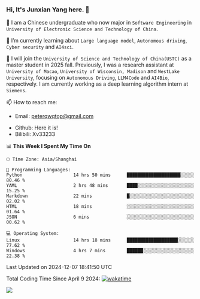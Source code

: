 ### Hi, It's Junxian Yang here. 👋

<!--
**Uestc-Young/Uestc-Young** is a ✨ _special_ ✨ repository because its `README.md` (this file) appears on your GitHub profile.

Here are some ideas to get you started:

- 🔭 I’m currently working on ...
- 🌱 I’m currently learning ...
- 👯 I’m looking to collaborate on ...
- 🤔 I’m looking for help with ...
- 💬 Ask me about ...
- 📫 How to reach me: ...
- 😄 Pronouns: ...
- ⚡ Fun fact: ...
-->
🎉 I am a Chinese undergraduate who now major in `Software Engineering` in `University of Electronic Science and Technology of China`.  
  
🌱 I’m currently learning about `Large language model`, `Autonomous driving`, `Cyber security` and `AI4sci`.  

🔭 I will join the `University of Science and Technology of China(USTC)` as a master student in 2025 fall. Previously, I was a research assistant at `University of Macao`, `University of Wisconsin, Madison` and `WestLake University`, focusing on `Autonomous Driving`, `LLM4Code` and `AI4Bio`, respectively. I am currently working as a deep learning algorithm intern at `Siemens`.
  
📫 How to reach me: 
   - Email: peterqwqtop@gmail.com
<!--   - Academic Page: [junxianyanguestc.github.io](https://junxianyanguestc.github.io/)-->
   - Github: Here it is!
   - Bilibili: Xv33233
     
<!--START_SECTION:waka-->
📊 **This Week I Spent My Time On** 

```text
🕑︎ Time Zone: Asia/Shanghai

💬 Programming Languages: 
Python                   14 hrs 50 mins      ████████████████████░░░░░   80.46 % 
YAML                     2 hrs 48 mins       ████░░░░░░░░░░░░░░░░░░░░░   15.25 % 
Markdown                 22 mins             █░░░░░░░░░░░░░░░░░░░░░░░░   02.02 % 
HTML                     18 mins             ░░░░░░░░░░░░░░░░░░░░░░░░░   01.64 % 
JSON                     6 mins              ░░░░░░░░░░░░░░░░░░░░░░░░░   00.62 % 

💻 Operating System: 
Linux                    14 hrs 18 mins      ███████████████████░░░░░░   77.62 % 
Windows                  4 hrs 7 mins        ██████░░░░░░░░░░░░░░░░░░░   22.38 % 
```


 Last Updated on 2024-12-07 18:41:50 UTC
<!--END_SECTION:waka-->
Total Coding Time Since April 9 2024:
[![wakatime](https://wakatime.com/badge/user/018ec14b-e820-4cd0-9355-392b716a8277.svg)](https://wakatime.com/@018ec14b-e820-4cd0-9355-392b716a8277)

![](https://visitor-badge.glitch.me/badge?page_id=Uestc-Young.readme)
